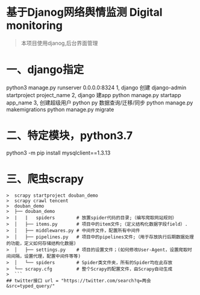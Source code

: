 # 基于Djanog网络舆情监测 Digital monitoring
> 本项目使用djanog,后台界面管理


# 一、django指定
 python3 manage.py runserver 0.0.0.0:8324
 1, django 创建   django-admin startproject project_name
 2, django 建app  python manage.py startapp app_name
 3, 创建超级用户    python py
 数据查询/迁移/同步
 python manage.py makemigrations
 python manage.py migrate
 

# 二、特定模块，python3.7
python3 -m pip install mysqlclient==1.3.13


# 三、爬虫scrapy
```
>  scrapy startproject douban_demo
>  scrapy crawl tencent
>  douban_demo
>  ├── douban_demo
>  |   |   spiders        # 放置spider代码的目录;（编写爬取网站规则）
>  │   ├── items.py       # 项目中的item文件;（定义结构化数据字段field）.
>  │   ├── middlewares.py # 中间件文件，配置所有中间件 
>  │   ├── pipelines.py   # 项目中的pipelines文件;（用于存放执行后期数据处理的功能，定义如何存储结构化数据)
>  │   ├── settings.py    # 项目的设置文件；(如何修改User-Agent，设置爬取时间间隔，设置代理，配置中间件等等)
>  │   └── spiders        # Spider类文件夹，所有的Spider均在此存放
>  └── scrapy.cfg         # 整个Scrapy的配置文件，由Scrapy自动生成
>  ```
## twitter接口 url = "https://twitter.com/search?q=两会&src=typed_query/"



